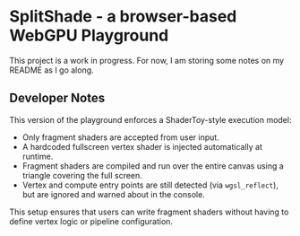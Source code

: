# SplitShade - a browser-based WebGPU Playground

This project is a work in progress. For now, I am storing some notes on my README as I go along.

## Developer Notes

This version of the playground enforces a ShaderToy-style execution model:
- Only fragment shaders are accepted from user input.
- A hardcoded fullscreen vertex shader is injected automatically at runtime.
- Fragment shaders are compiled and run over the entire canvas using a triangle covering the full screen.
- Vertex and compute entry points are still detected (via `wgsl_reflect`), but are ignored and warned about in the console.

This setup ensures that users can write fragment shaders without having to define vertex logic or pipeline configuration.
